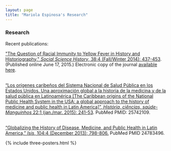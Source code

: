 ```yaml
---
layout: page
title: "Mariola Espinosa's Research"
---
```


### Research
Recent publications:<br />

["The Question of Racial Immunity to Yellow Fever in History and Historiography," _Social Science History_, 38:4 (Fall/Winter 2014): 437-453](papers/EspinosaSSH2014).  (Published online June 17, 2015.) Electronic copy of the journal [available here](http://dx.doi.org/10.1017/ssh.2015.20).<br /><br />
                
[“Los orígenes caribeños del Sistema Nacional de Salud Pública en los Estados Unidos. Una aproximación global a la historia de la medicina y de la salud pública en Latinoamérica [The Caribbean origins of the National Public Health System in the USA: a global approach to the history of medicine and public health in Latin America]”, _História, ciências, saúde-Manguinhos_ 22:1 (jan./mar. 2015): 241-53](papers/EspinosaManguinhos2015). PubMed PMID: 25742109.<br /><br />

[“Globalizing the History of Disease, Medicine, and Public Health in Latin America,” _Isis_, 104:4 (December 2013); 798-806.](http://www.jstor.org/stable/10.1086/674946) PubMed PMID 24783496.

{% include three-posters.html %}
